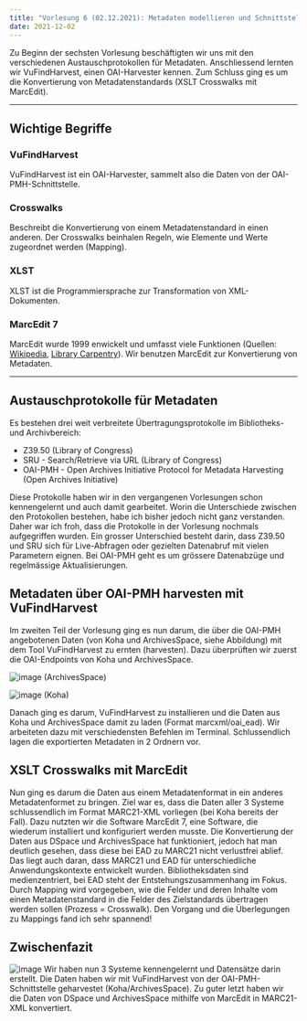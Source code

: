 ```yaml
---
title: "Vorlesung 6 (02.12.2021): Metadaten modellieren und Schnittstellen nutzen (1/2)"
date: 2021-12-02
---
```

Zu Beginn der sechsten Vorlesung beschäftigten wir uns mit den verschiedenen Austauschprotokollen für Metadaten. Anschliessend lernten wir VuFindHarvest, einen OAI-Harvester kennen. Zum Schluss ging es um die Konvertierung von Metadatenstandards (XSLT Crosswalks mit MarcEdit).

---

## Wichtige Begriffe
### VuFindHarvest
VuFindHarvest ist ein OAI-Harvester, sammelt also die Daten von der OAI-PMH-Schnittstelle. 

### Crosswalks
Beschreibt die Konvertierung von einem Metadatenstandard in einen anderen. Der Crosswalks beinhalen Regeln, wie Elemente und Werte zugeordnet werden (Mapping). 

### XLST
XLST ist die Programmiersprache zur Transformation von XML-Dokumenten.

### MarcEdit 7
MarcEdit wurde 1999 enwickelt und umfasst viele Funktionen (Quellen: [Wikipedia](https://en.wikipedia.org/wiki/MarcEdit), [Library Carpentry](https://librarycarpentry.org/lc-marcedit/01-introduction/index.html)). Wir benutzen MarcEdit zur Konvertierung von Metadaten.

---

## Austauschprotokolle für Metadaten
Es bestehen drei weit verbreitete Übertragungsprotokolle im Bibliotheks- und Archivbereich:
- Z39.50 (Library of Congress)
-	SRU - Search/Retrieve via URL (Library of Congress)
-	OAI-PMH - Open Archives Initiative Protocol for Metadata Harvesting (Open Archives Initiative)

Diese Protokolle haben wir in den vergangenen Vorlesungen schon kennengelernt und auch damit gearbeitet. Worin die Unterschiede zwischen den Protokollen bestehen, habe ich bisher jedoch nicht ganz verstanden. Daher war ich froh, dass die Protokolle in der Vorlesung nochmals aufgegriffen wurden. Ein grosser Unterschied besteht darin, dass Z39.50 und SRU sich für Live-Abfragen oder gezielten Datenabruf mit vielen Parametern eignen. Bei OAI-PMH geht es um grössere Datenabzüge und regelmässige Aktualisierungen.

## Metadaten über OAI-PMH harvesten mit VuFindHarvest
Im zweiten Teil der Vorlesung ging es nun darum, die über die OAI-PMH angebotenen Daten (von Koha und ArchivesSpace, siehe Abbildung) mit dem Tool VuFindHarvest zu ernten (harvesten). Dazu überprüften wir zuerst die OAI-Endpoints von Koha und ArchivesSpace.

![image](https://user-images.githubusercontent.com/91632421/151709849-60f8d20d-8648-4b44-a8be-ec94889dc0e7.png) (ArchivesSpace)

![image](https://user-images.githubusercontent.com/91632421/151709863-88811417-a664-4e3c-8712-bc1d082a990d.png) (Koha)

Danach ging es darum, VuFindHarvest zu installieren und die Daten aus Koha und ArchivesSpace damit zu laden (Format marcxml/oai_ead). Wir arbeiteten dazu mit verschiedensten Befehlen im Terminal. Schlussendlich lagen die exportierten Metadaten in 2 Ordnern vor. 

## XSLT Crosswalks mit MarcEdit
Nun ging es darum die Daten aus einem Metadatenformat in ein anderes Metadatenformet zu bringen. Ziel war es, dass die Daten aller 3 Systeme schlussendlich im Format MARC21-XML vorliegen (bei Koha bereits der Fall). Dazu nutzten wir die Software MarcEdit 7, eine Software, die wiederum installiert und konfiguriert werden musste. Die Konvertierung der Daten aus DSpace und ArchivesSpace hat funktioniert, jedoch hat man deutlich gesehen, dass diese bei EAD zu MARC21 nicht verlustfrei ablief. Das liegt auch daran, dass MARC21 und EAD für unterschiedliche Anwendungskontexte entwickelt wurden. Bibliotheksdaten sind medienzentriert, bei EAD steht der Entstehungszusammenhang im Fokus. Durch Mapping wird vorgegeben, wie die Felder und deren Inhalte vom einen Metadatenstandard in die Felder des Zielstandards übertragen werden sollen (Prozess = Crosswalk). Den Vorgang und die Überlegungen zu Mappings fand ich sehr spannend!

## Zwischenfazit
![image](https://user-images.githubusercontent.com/91632421/151709926-f3c17a74-ce00-4c52-a87a-e6a73b0cd57a.png)
Wir haben nun 3 Systeme kennengelernt und Datensätze darin erstellt. Die Daten haben wir mit VuFindHarvest von der OAI-PMH-Schnittstelle geharvestet (Koha/ArchivesSpace). Zu guter letzt haben wir die Daten von DSpace und ArchivesSpace mithilfe von MarcEdit in MARC21-XML konvertiert.


